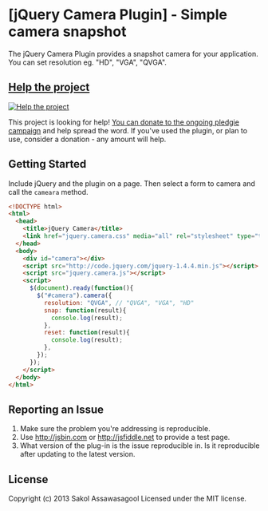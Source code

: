 [jQuery Camera Plugin] - Simple camera snapshot
================================

The jQuery Camera Plugin provides a snapshot camera for your application. You can set resolution eg. "HD", "VGA", "QVGA".

## [Help the project](http://pledgie.com/campaigns/21928)

[![Help the project](http://www.pledgie.com/campaigns/21928.png?skin_name=chrome)](http://pledgie.com/campaigns/21928)

This project is looking for help! [You can donate to the ongoing pledgie campaign](http://pledgie.com/campaigns/21928)
and help spread the word. If you've used the plugin, or plan to use, consider a donation - any amount will help.

## Getting Started
Include jQuery and the plugin on a page. Then select a form to camera and call the `cameara` method.

```html
<!DOCTYPE html>
<html>
  <head>
    <title>jQuery Camera</title>
    <link href="jquery.camera.css" media="all" rel="stylesheet" type="text/css" />
  </head>
  <body>
    <div id="camera"></div>
    <script src="http://code.jquery.com/jquery-1.4.4.min.js"></script>
    <script src="jquery.camera.js"></script>
    <script>
      $(document).ready(function(){
        $("#camera").camera({
          resolution: "QVGA", // "QVGA", "VGA", "HD"
          snap: function(result){
            console.log(result);
          },
          reset: function(result){
            console.log(result);
          },
        });
      });
    </script>
  </body>
</html>
```

## Reporting an Issue

1. Make sure the problem you're addressing is reproducible.
2. Use http://jsbin.com or http://jsfiddle.net to provide a test page.
3. What version of the plug-in is the issue reproducible in. Is it reproducible after updating to the latest version.

## License
Copyright (c) 2013 Sakol Assawasagool
Licensed under the MIT license.
